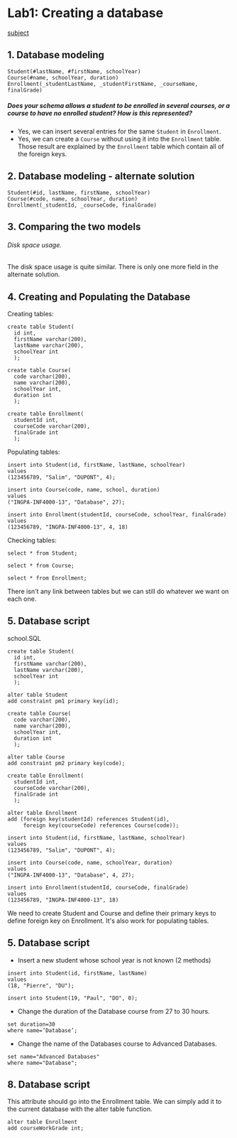 # Lab1: Creating a database

[subject](db-lab1-subject.pdf)

## 1. Database modeling
```
Student(#lastName, #firstName, schoolYear)
Course(#name, schoolYear, duration)
Enrollment(_studentLastName, _studentFirstName, _courseName, finalGrade)
```


##### Does your schema allows a student to be enrolled in several courses, or a course to have no enrolled student? How is this represented?
* Yes, we can insert several entries for the same `Student` in `Enrollment`.
* Yes, we can create a `Course` without using it into the `Enrollment` table.
Those result are explained by the `Enrollment` table which contain all of the foreign keys.


## 2. Database modeling - alternate solution
```
Student(#id, lastName, firstName, schoolYear)
Course(#code, name, schoolYear, duration)
Enrollment(_studentId, _courseCode, finalGrade)
```


## 3. Comparing the two models
###### Disk space usage.
The disk space usage is quite similar. There is only one more field in the alternate solution.


## 4. Creating and Populating the Database
Creating tables:
```
create table Student(
  id int,
  firstName varchar(200),
  lastName varchar(200),
  schoolYear int
  );

create table Course(
  code varchar(200),
  name varchar(200),
  schoolYear int,
  duration int
  );

create table Enrollment(
  studentId int,
  courseCode varchar(200),
  finalGrade int
  );
```

Populating tables:
```
insert into Student(id, firstName, lastName, schoolYear)
values
(123456789, "Salim", "DUPONT", 4);

insert into Course(code, name, school, duration)
values
("INGPA-INF4000-13", "Database", 27);

insert into Enrollment(studentId, courseCode, schoolYear, finalGrade)
values
(123456789, "INGPA-INF4000-13", 4, 18)
```

Checking tables:
```
select * from Student;

select * from Course;

select * from Enrollment;
```

There isn't any link between tables but we can still do whatever we want on each one.


## 5. Database script
school.SQL
```
create table Student(
  id int,
  firstName varchar(200),
  lastName varchar(200),
  schoolYear int
  );

alter table Student
add constraint pm1 primary key(id);

create table Course(
  code varchar(200),
  name varchar(200),
  schoolYear int,
  duration int
  );

alter table Course
add constraint pm2 primary key(code);

create table Enrollment(
  studentId int,
  courseCode varchar(200),
  finalGrade int
  );

alter table Enrollment
add (foreign key(studentId) references Student(id),
     foreign key(courseCode) references Course(code));

insert into Student(id, firstName, lastName, schoolYear)
values
(123456789, "Salim", "DUPONT", 4);

insert into Course(code, name, schoolYear, duration)
values
("INGPA-INF4000-13", "Database", 4, 27);

insert into Enrollment(studentId, courseCode, finalGrade)
values
(123456789, "INGPA-INF4000-13", 18)
```
We need to create Student and Course and define their primary keys to define foreign key on Enrollment. It's also work for populating tables.


## 5. Database script
* Insert a new student whose school year is not known (2 methods)
```
insert into Student(id, firstName, lastName)
values
(18, "Pierre", "DU");

insert into Student(19, "Paul", "DO", 0);
```

* Change the duration of the Database course from 27 to 30 hours.
```
set duration=30
where name=’Database’;
```

* Change the name of the Databases course to Advanced Databases.
```
set name="Advanced Databases"
where name="Database";
```


## 8. Database script
This attribute should go into the Enrollment table. We can simply add it to the current database with the alter table function.
```
alter table Enrollment
add courseWorkGrade int;
```
